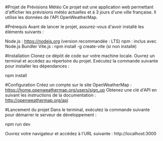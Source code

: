 #Projet de Prévisions Météo
Ce projet est une application web permettant d'afficher les prévisions météo actuelles et à 3 jours d'une ville française. Il utilise les données de l'API OpenWeatherMap.

#Prérequis
Avant de lancer le projet, assurez-vous d'avoir installé les éléments suivants :

Node.js : https://nodejs.org (version recommandée : LTS)
npm : inclus avec Node.js
Bundler Vite.js : npm install -g create-vite (si non installé)

#Installation
Clonez ce dépôt de code sur votre machine locale.
Ouvrez un terminal et accédez au répertoire du projet.
Exécutez la commande suivante pour installer les dépendances :

npm install

#Configuration
Créez un compte sur le site OpenWeatherMap : https://home.openweathermap.org/users/sign_up
Obtenez une clé d'API en suivant les instructions de la documentation : http://openweathermap.org/api

#Lancement du projet
Dans le terminal, exécutez la commande suivante pour démarrer le serveur de développement :

npm run dev

Ouvrez votre navigateur et accédez à l'URL suivante : http://localhost:3000

